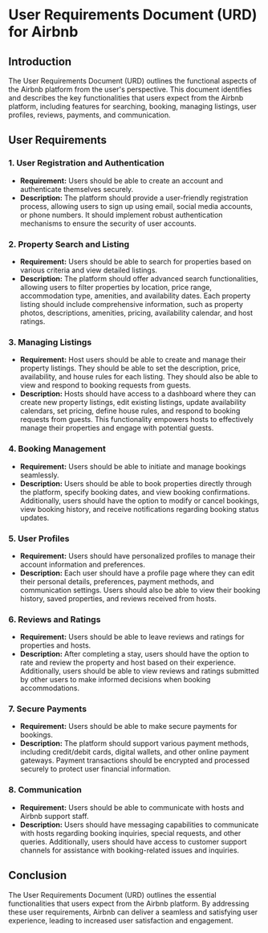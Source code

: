 # User Requirements Document (URD) for Airbnb

## Introduction
The User Requirements Document (URD) outlines the functional aspects of the Airbnb platform from the user's perspective. This document identifies and describes the key functionalities that users expect from the Airbnb platform, including features for searching, booking, managing listings, user profiles, reviews, payments, and communication.

## User Requirements

### 1. User Registration and Authentication
- **Requirement:** Users should be able to create an account and authenticate themselves securely.
- **Description:** The platform should provide a user-friendly registration process, allowing users to sign up using email, social media accounts, or phone numbers. It should implement robust authentication mechanisms to ensure the security of user accounts.

### 2. Property Search and Listing
- **Requirement:** Users should be able to search for properties based on various criteria and view detailed listings.
- **Description:** The platform should offer advanced search functionalities, allowing users to filter properties by location, price range, accommodation type, amenities, and availability dates. Each property listing should include comprehensive information, such as property photos, descriptions, amenities, pricing, availability calendar, and host ratings.

### 3. Managing Listings
- **Requirement:** Host users should be able to create and manage their property listings. They should be able to set the description, price, availability, and house rules for each listing. They should also be able to view and respond to booking requests from guests.
- **Description:** Hosts should have access to a dashboard where they can create new property listings, edit existing listings, update availability calendars, set pricing, define house rules, and respond to booking requests from guests. This functionality empowers hosts to effectively manage their properties and engage with potential guests.
  
### 4. Booking Management
- **Requirement:** Users should be able to initiate and manage bookings seamlessly.
- **Description:** Users should be able to book properties directly through the platform, specify booking dates, and view booking confirmations. Additionally, users should have the option to modify or cancel bookings, view booking history, and receive notifications regarding booking status updates.

### 5. User Profiles
- **Requirement:** Users should have personalized profiles to manage their account information and preferences.
- **Description:** Each user should have a profile page where they can edit their personal details, preferences, payment methods, and communication settings. Users should also be able to view their booking history, saved properties, and reviews received from hosts.

### 6. Reviews and Ratings
- **Requirement:** Users should be able to leave reviews and ratings for properties and hosts.
- **Description:** After completing a stay, users should have the option to rate and review the property and host based on their experience. Additionally, users should be able to view reviews and ratings submitted by other users to make informed decisions when booking accommodations.

### 7. Secure Payments
- **Requirement:** Users should be able to make secure payments for bookings.
- **Description:** The platform should support various payment methods, including credit/debit cards, digital wallets, and other online payment gateways. Payment transactions should be encrypted and processed securely to protect user financial information.

### 8. Communication
- **Requirement:** Users should be able to communicate with hosts and Airbnb support staff.
- **Description:** Users should have messaging capabilities to communicate with hosts regarding booking inquiries, special requests, and other queries. Additionally, users should have access to customer support channels for assistance with booking-related issues and inquiries.

## Conclusion
The User Requirements Document (URD) outlines the essential functionalities that users expect from the Airbnb platform. By addressing these user requirements, Airbnb can deliver a seamless and satisfying user experience, leading to increased user satisfaction and engagement.
